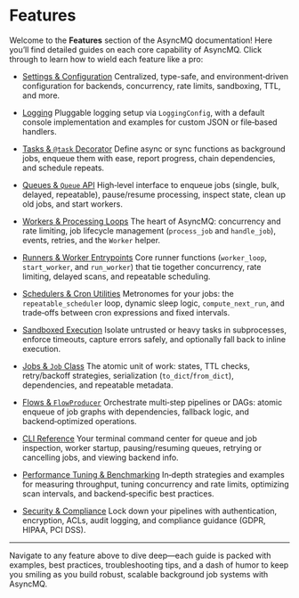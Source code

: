 # Features

Welcome to the **Features** section of the AsyncMQ documentation! Here you’ll find detailed guides on each core
capability of AsyncMQ. Click through to learn how to wield each feature like a pro:

* [Settings & Configuration](./settings.md)
  Centralized, type-safe, and environment‑driven configuration for backends, concurrency, rate limits, sandboxing, TTL, and more.

* [Logging](./logging.md)
  Pluggable logging setup via `LoggingConfig`, with a default console implementation and examples for custom JSON or file‑based handlers.

* [Tasks & `@task` Decorator](./tasks.md)
  Define async or sync functions as background jobs, enqueue them with ease, report progress, chain dependencies, and schedule repeats.

* [Queues & `Queue` API](./queues.md)
  High‑level interface to enqueue jobs (single, bulk, delayed, repeatable), pause/resume processing, inspect state, clean up old jobs, and start workers.

* [Workers & Processing Loops](./workers.md)
  The heart of AsyncMQ: concurrency and rate limiting, job lifecycle management (`process_job` and `handle_job`), events, retries, and the `Worker` helper.

* [Runners & Worker Entrypoints](./runners.md)
  Core runner functions (`worker_loop`, `start_worker`, and `run_worker`) that tie together concurrency, rate limiting, delayed scans, and repeatable scheduling.

* [Schedulers & Cron Utilities](./schedulers.md)
  Metronomes for your jobs: the `repeatable_scheduler` loop, dynamic sleep logic, `compute_next_run`, and trade‑offs between cron expressions and fixed intervals.

* [Sandboxed Execution](./sandbox.md)
  Isolate untrusted or heavy tasks in subprocesses, enforce timeouts, capture errors safely, and optionally fall back to inline execution.

* [Jobs & `Job` Class](./jobs.md)
  The atomic unit of work: states, TTL checks, retry/backoff strategies, serialization (`to_dict`/`from_dict`), dependencies, and repeatable metadata.

* [Flows & `FlowProducer`](./flows.md)
  Orchestrate multi‑step pipelines or DAGs: atomic enqueue of job graphs with dependencies, fallback logic, and backend‑optimized operations.

* [CLI Reference](./cli.md)
  Your terminal command center for queue and job inspection, worker startup, pausing/resuming queues, retrying or cancelling jobs, and viewing backend info.

* [Performance Tuning & Benchmarking](../learn/performance-tuning-and-benchmarks.md)
  In‑depth strategies and examples for measuring throughput, tuning concurrency and rate limits, optimizing scan intervals, and backend‑specific best practices.

* [Security & Compliance](../learn/security-and-compliance.md)
  Lock down your pipelines with authentication, encryption, ACLs, audit logging, and compliance guidance (GDPR, HIPAA, PCI DSS).
---

Navigate to any feature above to dive deep—each guide is packed with examples, best practices, troubleshooting tips,
and a dash of humor to keep you smiling as you build robust, scalable background job systems with AsyncMQ.
